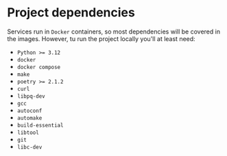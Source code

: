 # Project dependencies

Services run in `Docker` containers, so most dependencies will be covered in the images.
However, tu run the project locally you'll at least need:

* `Python >= 3.12`
* `docker`
* `docker compose`
* `make`
* `poetry >= 2.1.2`
* `curl`
* `libpq-dev`
* `gcc`
* `autoconf`
* `automake`
* `build-essential`
* `libtool`
* `git`
* `libc-dev`
